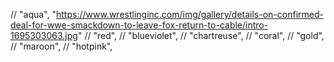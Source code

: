 // "aqua", "https://www.wrestlinginc.com/img/gallery/details-on-confirmed-deal-for-wwe-smackdown-to-leave-fox-return-to-cable/intro-1695303063.jpg"
  // "red",
  // "blueviolet",
  // "chartreuse",
  // "coral",
  // "gold",
  // "maroon",
  // "hotpink",